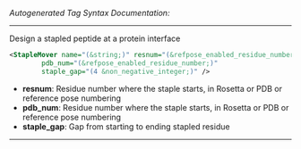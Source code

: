 _Autogenerated Tag Syntax Documentation:_

---
Design a stapled peptide at a protein interface

```xml
<StapleMover name="(&string;)" resnum="(&refpose_enabled_residue_number;)"
        pdb_num="(&refpose_enabled_residue_number;)"
        staple_gap="(4 &non_negative_integer;)" />
```

-   **resnum**: Residue number where the staple starts, in Rosetta or PDB or reference pose numbering
-   **pdb_num**: Residue number where the staple starts, in Rosetta or PDB or reference pose numbering
-   **staple_gap**: Gap from starting to ending stapled residue

---
